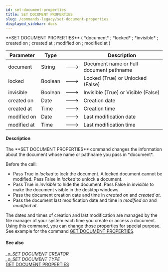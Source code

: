 ```yaml
---
id: set-document-properties
title: SET DOCUMENT PROPERTIES
slug: /commands-legacy/set-document-properties
displayed_sidebar: docs
---
```


<!--REF #_command_.SET DOCUMENT PROPERTIES.Syntax-->**SET DOCUMENT PROPERTIES** ( *document* ; *locked* ; *invisible* ; created on ; created at ; modified on ; modified at )<!-- END REF-->
<!--REF #_command_.SET DOCUMENT PROPERTIES.Params-->
| Parameter | Type |  | Description |
| --- | --- | --- | --- |
| document | String | &#x1F852; | Document name or Full document pathname |
| locked | Boolean | &#x1F852; | Locked (True) or Unlocked (False) |
| invisible | Boolean | &#x1F852; | Invisible (True) or Visible (False) |
| created on | Date | &#x1F852; | Creation date |
| created at | Time | &#x1F852; | Creation time |
| modified on | Date | &#x1F852; | Last modification date |
| modified at | Time | &#x1F852; | Last modification time |

<!-- END REF-->

#### Description 

<!--REF #_command_.SET DOCUMENT PROPERTIES.Summary-->The **SET DOCUMENT PROPERTIES** command changes the information about the document whose name or pathname you pass in *document*.<!-- END REF-->

Before the call:

* Pass True in *locked* to lock the document. A locked document cannot be modified. Pass False in *locked* to unlock a document.
* Pass True in *invisible* to hide the document. Pass False in *invisible* to make the document visible in the desktop windows.
* Pass the document creation date and time in *created on* and *created at*.
* Pass the document last modification date and time in *modified on* and *modified at*.

The dates and times of creation and last modification are managed by the file manager of your system each time you create or access a document. Using this command, you can change those properties for special purpose. See example for the command [GET DOCUMENT PROPERTIES](get-document-properties.md).

#### See also 

*\_o\_SET DOCUMENT CREATOR*  
*\_o\_SET DOCUMENT TYPE*  
[GET DOCUMENT PROPERTIES](get-document-properties.md)  